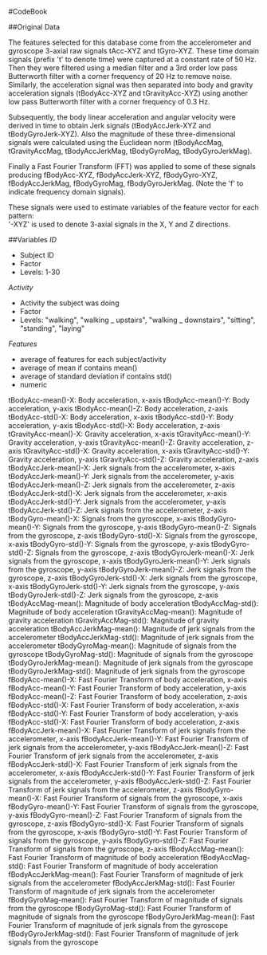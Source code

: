 #CodeBook

##Original Data

The features selected for this database come from the accelerometer and gyroscope 3-axial raw signals tAcc-XYZ and tGyro-XYZ. These time domain signals (prefix 't' to denote time) were captured at a constant rate of 50 Hz. Then they were filtered using a median filter and a 3rd order low pass Butterworth filter with a corner frequency of 20 Hz to remove noise. Similarly, the acceleration signal was then separated into body and gravity acceleration signals (tBodyAcc-XYZ and tGravityAcc-XYZ) using another low pass Butterworth filter with a corner frequency of 0.3 Hz. 

Subsequently, the body linear acceleration and angular velocity were derived in time to obtain Jerk signals (tBodyAccJerk-XYZ and tBodyGyroJerk-XYZ). Also the magnitude of these three-dimensional signals were calculated using the Euclidean norm (tBodyAccMag, tGravityAccMag, tBodyAccJerkMag, tBodyGyroMag, tBodyGyroJerkMag). 

Finally a Fast Fourier Transform (FFT) was applied to some of these signals producing fBodyAcc-XYZ, fBodyAccJerk-XYZ, fBodyGyro-XYZ, fBodyAccJerkMag, fBodyGyroMag, fBodyGyroJerkMag. (Note the 'f' to indicate frequency domain signals). 

These signals were used to estimate variables of the feature vector for each pattern:  
'-XYZ' is used to denote 3-axial signals in the X, Y and Z directions.

##Variables
*ID*
- Subject ID
- Factor
- Levels: 1-30

*Activity*
- Activity the subject was doing
- Factor
- Levels: "walking", "walking _ upstairs", "walking _ downstairs", "sitting", "standing", "laying"

*Features*
- average of features for each subject/activity
- average of mean if contains mean()
- average of standard deviation if contains std()
- numeric

tBodyAcc-mean()-X: Body acceleration, x-axis
tBodyAcc-mean()-Y: Body acceleration, y-axis
tBodyAcc-mean()-Z: Body acceleration, z-axis
tBodyAcc-std()-X: Body acceleration, x-axis
tBodyAcc-std()-Y: Body acceleration, y-axis
tBodyAcc-std()-X: Body acceleration, z-axis
tGravityAcc-mean()-X: Gravity acceleration, x-axis
tGravityAcc-mean()-Y: Gravity acceleration, y-axis
tGravityAcc-mean()-Z: Gravity acceleration, z-axis
tGravityAcc-std()-X: Gravity acceleration, x-axis
tGravityAcc-std()-Y: Gravity acceleration, y-axis
tGravityAcc-std()-Z: Gravity acceleration, z-axis
tBodyAccJerk-mean()-X: Jerk signals from the accelerometer, x-axis
tBodyAccJerk-mean()-Y: Jerk signals from the accelerometer, y-axis
tBodyAccJerk-mean()-Z: Jerk signals from the accelerometer, z-axis
tBodyAccJerk-std()-X: Jerk signals from the accelerometer, x-axis
tBodyAccJerk-std()-Y: Jerk signals from the accelerometer, y-axis
tBodyAccJerk-std()-Z: Jerk signals from the accelerometer, z-axis
tBodyGyro-mean()-X: Signals from the gyroscope, x-axis
tBodyGyro-mean()-Y: Signals from the gyroscope, y-axis
tBodyGyro-mean()-Z: Signals from the gyroscope, z-axis
tBodyGyro-std()-X: Signals from the gyroscope, x-axis
tBodyGyro-std()-Y: Signals from the gyroscope, y-axis
tBodyGyro-std()-Z: Signals from the gyroscope, z-axis
tBodyGyroJerk-mean()-X: Jerk signals from the gyroscope, x-axis
tBodyGyroJerk-mean()-Y: Jerk signals from the gyroscope, y-axis
tBodyGyroJerk-mean()-Z: Jerk signals from the gyroscope, z-axis
tBodyGyroJerk-std()-X: Jerk signals from the gyroscope, x-axis
tBodyGyroJerk-std()-Y: Jerk signals from the gyroscope, y-axis
tBodyGyroJerk-std()-Z: Jerk signals from the gyroscope, z-axis
tBodyAccMag-mean(): Magnitude of body acceleration
tBodyAccMag-std(): Magnitude of body acceleration
tGravityAccMag-mean(): Magnitude of gravity acceleration
tGravityAccMag-std(): Magnitude of gravity acceleration
tBodyAccJerkMag-mean(): Magnitude of jerk signals from the accelerometer
tBodyAccJerkMag-std(): Magnitude of jerk signals from the accelerometer
tBodyGyroMag-mean(): Magnitude of signals from the gyroscope
tBodyGyroMag-std(): Magnitude of signals from the gyroscope
tBodyGyroJerkMag-mean(): Magnitude of jerk signals from the gyroscope
tBodyGyroJerkMag-std(): Magnitude of jerk signals from the gyroscope
fBodyAcc-mean()-X: Fast Fourier Transform of body acceleration, x-axis
fBodyAcc-mean()-Y: Fast Fourier Transform of body acceleration, y-axis
fBodyAcc-mean()-Z: Fast Fourier Transform of body acceleration, z-axis
fBodyAcc-std()-X: Fast Fourier Transform of body acceleration, x-axis
fBodyAcc-std()-Y: Fast Fourier Transform of body acceleration, y-axis
fBodyAcc-std()-X: Fast Fourier Transform of body acceleration, z-axis
fBodyAccJerk-mean()-X: Fast Fourier Transform of jerk signals from the accelerometer, x-axis
fBodyAccJerk-mean()-Y: Fast Fourier Transform of jerk signals from the accelerometer, y-axis
fBodyAccJerk-mean()-Z: Fast Fourier Transform of jerk signals from the accelerometer, z-axis
fBodyAccJerk-std()-X: Fast Fourier Transform of jerk signals from the accelerometer, x-axis
fBodyAccJerk-std()-Y: Fast Fourier Transform of jerk signals from the accelerometer, y-axis
fBodyAccJerk-std()-Z: Fast Fourier Transform of jerk signals from the accelerometer, z-axis
fBodyGyro-mean()-X: Fast Fourier Transform of signals from the gyroscope, x-axis
fBodyGyro-mean()-Y: Fast Fourier Transform of signals from the gyroscope, y-axis
fBodyGyro-mean()-Z: Fast Fourier Transform of signals from the gyroscope, z-axis
fBodyGyro-std()-X: Fast Fourier Transform of signals from the gyroscope, x-axis
fBodyGyro-std()-Y: Fast Fourier Transform of signals from the gyroscope, y-axis
fBodyGyro-std()-Z: Fast Fourier Transform of signals from the gyroscope, z-axis
fBodyAccMag-mean(): Fast Fourier Transform of magnitude of body acceleration
fBodyAccMag-std(): Fast Fourier Transform of magnitude of body acceleration
fBodyAccJerkMag-mean(): Fast Fourier Transform of magnitude of jerk signals from the accelerometer
fBodyAccJerkMag-std(): Fast Fourier Transform of magnitude of jerk signals from the accelerometer
fBodyGyroMag-mean(): Fast Fourier Transform of magnitude of signals from the gyroscope
fBodyGyroMag-std(): Fast Fourier Transform of magnitude of signals from the gyroscope
fBodyGyroJerkMag-mean(): Fast Fourier Transform of magnitude of jerk signals from the gyroscope
fBodyGyroJerkMag-std(): Fast Fourier Transform of magnitude of jerk signals from the gyroscope